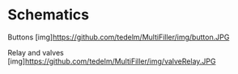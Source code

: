 # Schematics

Buttons 
[img]https://github.com/tedelm/MultiFiller/img/button.JPG

Relay and valves
[img]https://github.com/tedelm/MultiFiller/img/valveRelay.JPG